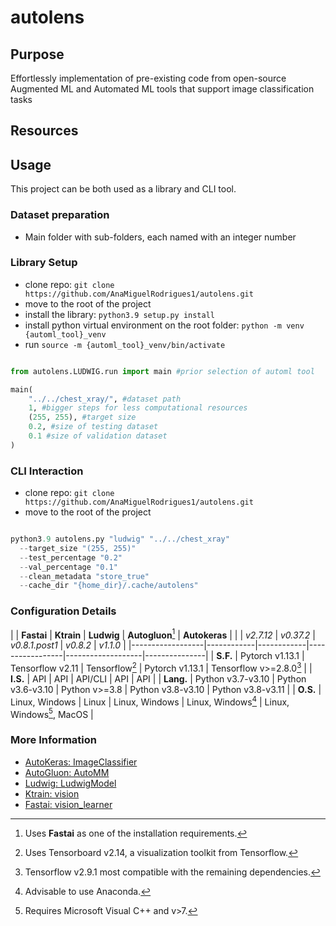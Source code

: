# autolens

## Purpose
Effortlessly implementation of pre-existing code from open-source Augmented ML and Automated ML tools that support image classification tasks

## Resources

## Usage
This project can be both used as a library and CLI tool. 
### Dataset preparation
- Main folder with sub-folders, each named with an integer number
  
### Library Setup
- clone repo: `git clone https://github.com/AnaMiguelRodrigues1/autolens.git`
- move to the root of the project
- install the library: `python3.9 setup.py install`
- install python virtual environment on the root folder: `python -m venv {automl_tool}_venv`
- run `source -m {automl_tool}_venv/bin/activate`

````python

from autolens.LUDWIG.run import main #prior selection of automl tool

main(
    "../../chest_xray/", #dataset path 
    1, #bigger steps for less computational resources
    (255, 255), #target size
    0.2, #size of testing dataset
    0.1 #size of validation dataset
)

````

### CLI Interaction
- clone repo: `git clone https://github.com/AnaMiguelRodrigues1/autolens.git`
- move to the root of the project

````python

python3.9 autolens.py "ludwig" "../../chest_xray"
  --target_size "(255, 255)"
  --test_percentage "0.2"
  --val_percentage "0.1"
  --clean_metadata "store_true"
  --cache_dir "{home_dir}/.cache/autolens"

````

### Configuration Details

|                  | **Fastai** | **Ktrain** |    **Ludwig**   | **Autogluon**[^2] | **Autokeras** |
|                  | *v2.7.12*  | *v0.37.2*  |  *v0.8.1.post1* |     *v0.8.2*      |    *v1.1.0*   |
|------------------|------------|------------|-----------------|-------------------|---------------|
| **S.F.**         | Pytorch v1.13.1  | Tensorflow v2.11 | Tensorflow[^1] | Pytorch v1.13.1 | Tensorflow v>=2.8.0[^3] |
| **I.S.**         | API | API | API/CLI | API | API |
| **Lang.**        | Python v3.7-v3.10 | Python v3.6-v3.10 | Python v>=3.8 | Python v3.8-v3.10 | Python v3.8-v3.11 |
| **O.S.**         | Linux, Windows | Linux | Linux, Windows | Linux, Windows[^4] | Linux, Windows[^5], MacOS |

[^1]: Uses Tensorboard v2.14, a visualization toolkit from Tensorflow.
[^2]: Uses **Fastai** as one of the installation requirements.
[^3]: Tensorflow v2.9.1 most compatible with the remaining dependencies.
[^4]: Advisable to use Anaconda.
[^5]: Requires Microsoft Visual C++ and v>7.

### More Information
- [AutoKeras: ImageClassifier](https://auto.gluon.ai/stable/tutorials/multimodal/multimodal_prediction/beginner_multimodal.html)
- [AutoGluon: AutoMM](https://auto.gluon.ai/stable/tutorials/multimodal/multimodal_prediction/beginner_multimodal.html)
- [Ludwig: LudwigModel](https://auto.gluon.ai/stable/tutorials/multimodal/multimodal_prediction/beginner_multimodal.html)
- [Ktrain: vision](https://amaiya.github.io/ktrain/vision/index.html)
- [Fastai: vision_learner](https://docs.fast.ai/tutorial.vision.html)
